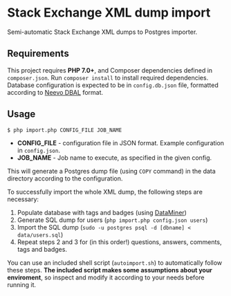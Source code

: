 # Stack Exchange XML dump import

Semi-automatic Stack Exchange XML dumps to Postgres importer.


## Requirements

This project requires **PHP 7.0+**, and Composer dependencies defined in `composer.json`.
Run `composer install` to install required dependencies.
Database configuration is expected to be in `config.db.json` file, formatted according
to [Neevo DBAL](https://neevo.smasty.net) format.


## Usage

```
$ php import.php CONFIG_FILE JOB_NAME
```

* **CONFIG_FILE** - configuration file in JSON format. Example configuration in `config.json`.
* **JOB_NAME** - Job name to execute, as specified in the given config.

This will generate a Postgres dump file (using `COPY` command) in the data directory according to the configuration.

To successfully import the whole XML dump, the following steps are necessary:

1. Populate database with tags and badges (using [DataMiner](https://github.com/stackletter/DataMiner))
2. Generate SQL dump for users (`php import.php config.json users`)
3. Import the SQL dump (`sudo -u postgres psql -d [dbname] < data/users.sql`)
4. Repeat steps 2 and 3 for (in this order!) questions, answers, comments, tags and badges.

You can use an included shell script (`autoimport.sh`) to automatically follow these steps.
**The included script makes some assumptions about your enviroment**, so inspect and modify it according to your
needs before running it.
